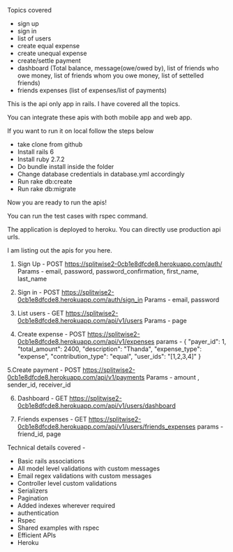 Topics covered
- sign up
- sign in
- list of users
- create equal expense
- create unequal expense
- create/settle payment
- dashboard (Total balance, message(owe/owed by), list of friends who owe money, list of friends whom you owe money, list of settelled friends)
- friends expenses (list of expenses/list of payments)


This is the api only app in rails. I have covered all the topics. 

You can integrate these apis with both mobile app and web app.


If you want to run it on local follow the steps below
- take clone from github
- Install rails 6
- Install ruby 2.7.2
- Do bundle install inside the folder
- Change database credentials in database.yml accordingly
- Run rake db:create
- Run rake db:migrate

Now you are ready to run the apis!

You can run the test cases with rspec command.

The application is deployed to heroku. You can directly use production api urls.


I am listing out the apis for you here.

1. Sign Up - POST https://splitwise2-0cb1e8dfcde8.herokuapp.com/auth/
Params - email, password, password_confirmation, first_name, last_name

2. Sign in - POST https://splitwise2-0cb1e8dfcde8.herokuapp.com/auth/sign_in
Params - email, password

3. List users - GET https://splitwise2-0cb1e8dfcde8.herokuapp.com/api/v1/users
Params - page

4. Create expense - POST https://splitwise2-0cb1e8dfcde8.herokuapp.com/api/v1/expenses
params - {
  "payer_id": 1,
  "total_amount": 2400,
  "description": "Thanda",
  "expense_type": "expense",
  "contribution_type": "equal",
  "user_ids": "[1,2,3,4]"
}

5.Create payment - POST https://splitwise2-0cb1e8dfcde8.herokuapp.com/api/v1/payments
Params - amount , sender_id, receiver_id

6. Dashboard - GET https://splitwise2-0cb1e8dfcde8.herokuapp.com/api/v1/users/dashboard

7. Friends expenses - GET https://splitwise2-0cb1e8dfcde8.herokuapp.com/api/v1/users/friends_expenses
params - friend_id, page


Technical details covered - 
- Basic rails associations
- All model level validations with custom messages
- Email regex validations with custom messages
- Controller level custom validations
- Serializers
- Pagination
- Added indexes wherever required
- authentication
- Rspec
- Shared examples with rspec
- Efficient APIs
- Heroku

